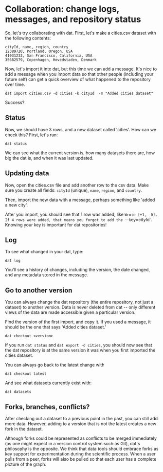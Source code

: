 # Collaboration: change logs, messages, and repository status

So, let's try collaborating with dat. First, let's make a cities.csv dataset with the following contents:

```
cityId, name, region, country
12389720, Portland, Oregon, USA
41031233, San Francisco, California, USA
35682579, Copenhagen, Hovedstaden, Denmark
```

Now, let's import it into dat, but this time we can add a message. It's nice to add a message when you import data so that other people (including your future self) can get a quick overview of what happened to the repository over time.

```
dat import cities.csv -d cities -k cityId  -m "Added cities dataset"
```

Success?

## Status

Now, we should have 3 rows, and a new dataset called 'cities'. How can we check this? First, let's run:

```
dat status
```

We can see what the current version is, how many datasets there are, how big the dat is, and when it was last updated.

## Updating data

Now, open the cities.csv file and add another row to the csv data. Make sure you create all fields: `cityId` (unique), `name`, `region`, and `country`.

Then, import the new data with a message, perhaps something like 'added a new city'.

After you import, you should see that 1 row was added, like `Wrote [+1, -0]. If 4 rows were added, that means you forgot to add the `--key=cityId`. Knowing your key is important for dat repositories!

## Log

To see what changed in your dat, type:

```
dat log
```

You'll see a history of changes, including the version, the date changed, and any metadata stored in the message.

## Go to another version

You can always change the dat repository (the entire repository, not just a dataset) to another version. Data is never deleted from dat -- only different views of the data are made accessible given a particular version.

Find the version of the first import, and copy it. If you used a message, it should be the one that says 'Added cities dataset.'

```
dat checkout <version>
```

If you run `dat status` and `dat export -d cities`, you should now see that the dat repository is at the same version it was when you first imported the cities dataset.

You can always go back to the latest change with

```
dat checkout latest
```

And see what datasets currently exist with:

```
dat datasets
```

## Forks, branches, conflicts?

After checking out a dataset to a previous point in the past, you can still add more data. However, adding to a version that is not the latest creates a new fork in the dataset.

Although forks could be represented as conflicts to be merged immediately (as one might expect in a version control system such as Git), dat's philosophy is the opposite. We think that data tools should embrace forks as key support for experimentation during the scientific process. When a user pulls from a peer, forks will also be pulled so that each user has a complete picture of the graph.
